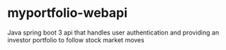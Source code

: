 # myportfolio-webapi

Java spring boot 3 api that handles user authentication and providing an investor portfolio to follow stock market moves
